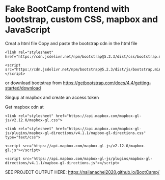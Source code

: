 # Fake BootCamp frontend with bootstrap, custom CSS, mapbox and JavaScript
Creat a html file 
Copy and paste the bootstrap cdn in the html file

    <link rel="stylesheet" href="https://cdn.jsdelivr.net/npm/bootstrap@5.2.3/dist/css/bootstrap.min.css">

    <script src="https://cdn.jsdelivr.net/npm/bootstrap@5.2.3/dist/js/bootstrap.min.js"></script>

or download bootstrap from  https://getbootstrap.com/docs/4.4/getting-started/download

Singup at mapbox and create an access token

Get mapbox cdn at

    <link rel="stylesheet" href="https://api.mapbox.com/mapbox-gl-js/v2.12.0/mapbox-gl.css">

    <link rel="stylesheet" href="https://api.mapbox.com/mapbox-gl-js/plugins/mapbox-gl-directions/v4.1.1/mapbox-gl-directions.css" type="text/css">
    
    <script src="https://api.mapbox.com/mapbox-gl-js/v2.12.0/mapbox-gl.js"></script>

    <script src="https://api.mapbox.com/mapbox-gl-js/plugins/mapbox-gl-directions/v4.1.1/mapbox-gl-directions.js"></script>
   
SEE PROJECT OUTPUT HERE:  https://nalianachei2020.github.io/BootCamp/
